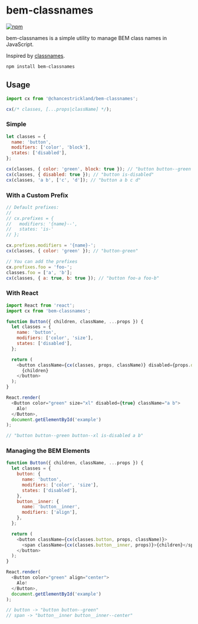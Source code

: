 # bem-classnames

[![npm](https://img.shields.io/npm/v/bem-classnames.svg)](https://npmjs.org/package/bem-classnames)

bem-classnames is a simple utility to manage BEM class names in JavaScript.

Inspired by [classnames](https://github.com/JedWatson/classnames).

```sh
npm install bem-classnames
```

## Usage

```js
import cx from '@chancestrickland/bem-classnames';

cx(/* classes, [...props|className] */);
```

### Simple

```js
let classes = {
  name: 'button',
  modifiers: ['color', 'block'],
  states: ['disabled'],
};

cx(classes, { color: 'green', block: true }); // "button button--green button--block"
cx(classes, { disabled: true }); // "button is-disabled"
cx(classes, 'a b', ['c', 'd']); // "button a b c d"
```

### With a Custom Prefix

```js
// Default prefixes:
//
// cx.prefixes = {
//   modifiers: '{name}--',
//   states: 'is-'
// };

cx.prefixes.modifiers = '{name}-';
cx(classes, { color: 'green' }); // "button-green"

// You can add the prefixes
cx.prefixes.foo = 'foo-';
classes.foo = ['a', 'b'];
cx(classes, { a: true, b: true }); // "button foo-a foo-b"
```

### With React

```js
import React from 'react';
import cx from 'bem-classnames';

function Button({ children, className, ...props }) {
  let classes = {
    name: 'button',
    modifiers: ['color', 'size'],
    states: ['disabled'],
  };

  return (
    <button className={cx(classes, props, className)} disabled={props.disabled}>
      {children}
    </button>
  );
}

React.render(
  <Button color="green" size="xl" disabled={true} className="a b">
    Alo!
  </Button>,
  document.getElementById('example')
);

// "button button--green button--xl is-disabled a b"
```

### Managing the BEM Elements

```js
function Button({ children, className, ...props }) {
  let classes = {
    button: {
      name: 'button',
      modifiers: ['color', 'size'],
      states: ['disabled'],
    },
    button__inner: {
      name: 'button__inner',
      modifiers: ['align'],
    },
  };

  return (
    <button className={cx(classes.button, props, className)}>
      <span className={cx(classes.button__inner, props)}>{children}</span>
    </button>
  );
}

React.render(
  <Button color="green" align="center">
    Alo!
  </Button>,
  document.getElementById('example')
);

// button -> "button button--green"
// span -> "button__inner button__inner--center"
```
